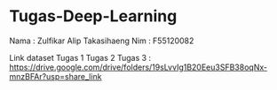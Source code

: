 # Tugas-Deep-Learning

Nama : Zulfikar Alip Takasihaeng
Nim  : F55120082

Link dataset
Tugas 1
Tugas 2 
Tugas 3 : https://drive.google.com/drive/folders/19sLvvIg1B20Eeu3SFB38oqNx-mnzBFAr?usp=share_link 
